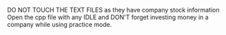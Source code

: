 DO NOT TOUCH THE TEXT FILES as they have company stock information
Open the cpp file with any IDLE and DON'T forget investing money in a company while using practice mode.
